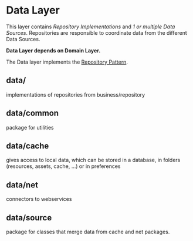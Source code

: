 # Data Layer 
This layer contains *Repository Implementations* and *1 or multiple Data Sources*. Repositories are responsible to coordinate data from the different Data Sources. 

**Data Layer depends on Domain Layer.**

The Data layer implements the [Repository Pattern](https://martinfowler.com/eaaCatalog/repository.html).

## data/
implementations of repositories from business/repository

## data/common
package for utilities

## data/cache
gives access to local data, which can be stored in a database, in folders (resources, assets, cache, ...) or in preferences

## data/net
connectors to webservices

## data/source
package for classes that merge data from cache and net packages.